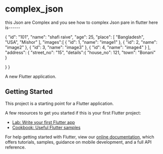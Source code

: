 # complex_json

this Json are Complex and you see how to complex Json pare in flutter 
here is------

{
  "id": "101",
  "name": "shafi raive",
  "age": 25,
  "place": [
    "Bangladesh",
    "USA",
    "Mishor"
  ],
  "images":[
    {
      "id": 1,
      "name": "image1"
    },
    {
      "id": 2,
      "name": "image2"
    },
    {
      "id": 3,
      "name": "image3"
    },
    {
      "id": 4,
      "name": "image4"
    }
  ],
  "address": {
    "street_no": "15",
    "details":{
      "house_no": 121,
      "town": "Bonani"
    }

  }
}

A new Flutter application.

## Getting Started

This project is a starting point for a Flutter application.

A few resources to get you started if this is your first Flutter project:

- [Lab: Write your first Flutter app](https://flutter.dev/docs/get-started/codelab)
- [Cookbook: Useful Flutter samples](https://flutter.dev/docs/cookbook)

For help getting started with Flutter, view our
[online documentation](https://flutter.dev/docs), which offers tutorials,
samples, guidance on mobile development, and a full API reference.
